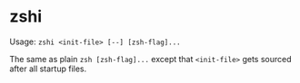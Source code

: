 # zshi

Usage: `zshi <init-file> [--] [zsh-flag]...`

The same as plain `zsh [zsh-flag]...` except that `<init-file>` gets
sourced after all startup files.

